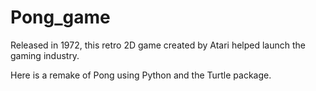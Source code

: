 # Pong_game
Released in 1972, this retro 2D game created by Atari helped launch the gaming industry. 

Here is a remake of Pong using Python and the Turtle package.
